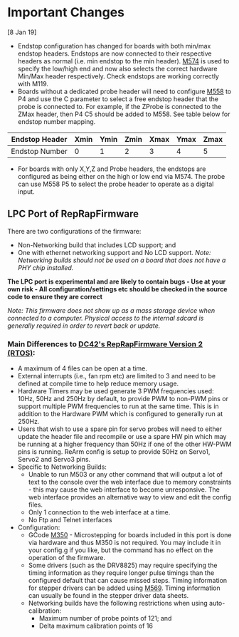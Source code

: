 # **Important Changes**

[8 Jan 19]
* Endstop configuration has changed for boards with both min/max endstop headers. Endstops are now connected to their respective headers as normal (i.e. min endstop to the min header). [M574](https://duet3d.dozuki.com/Wiki/Gcode#Section_M574_Set_endstop_configuration) is used to specify the low/high end and now also selects the correct hardware Min/Max header respectively. Check endstops are working correctly with M119.
* Boards without a dedicated probe header will need to configure [M558](https://duet3d.dozuki.com/Wiki/Gcode#Section_M558_Set_Z_probe_type) to P4 and use the C parameter to select a free endstop header that the probe is connected to. For example, if the ZProbe is connected to the ZMax header, then P4 C5 should be added to M558. See table below for endstop number mapping.

| Endstop Header | Xmin | Ymin | Zmin | Xmax | Ymax | Zmax |
| - | - | - | - | - | - | - |
| Endstop Number | 0 | 1 | 2 | 3 | 4 | 5 |

* For boards with only X,Y,Z and Probe headers, the endstops are configured as being either on the high or low end via M574. The probe can use M558 P5 to select the probe header to operate as a digital input.



## LPC Port of RepRapFirmware

There are two configurations of the firmware:
* Non-Networking build that includes LCD support; and
* One with ethernet networking support and No LCD support.  *Note: Networking builds should not be used on a board that does not have a PHY chip installed.*

**The LPC port is experimental and are likely to contain bugs - Use at your own risk - All configuration/settings etc should be checked in the source code to ensure they are correct**

*Note: This firmware does not show up as a mass storage device when connected to a computer. Physical access to the internal sdcard is generally required in order to revert back or update.*


### Main Differences to [DC42's RepRapFirmware Version 2 (RTOS)](https://github.com/dc42/RepRapFirmware/tree/v2-dev):
* A maximum of 4 files can be open at a time.
* External interrupts (i.e., fan rpm etc) are limited to 3 and need to be defined at compile time to help reduce memory usage.
* Hardware Timers may be used generate 3 PWM frequencies used: 10Hz, 50Hz and 250Hz by default, to provide PWM to non-PWM pins or support multiple PWM frequencies to run at the same time. This is in addition to the Hardware PWM which is configured to generally run at 250Hz.
* Users that wish to use a spare pin for servo probes will need to either update the header file and recompile or use a spare HW pin which may be running at a higher frequency than 50Hz if one of the other HW-PWM pins is running. ReArm config is setup to provide 50Hz on Servo1, Servo2 and Servo3 pins.
* Specific to Networking Builds:
  * Unable to run M503 or any other command that will output a lot of text to the console over the web interface due to memory constraints - this may cause the web interface to become unresponsive. The web interface provides an alternative way to view and edit the config files.
  * Only 1 connection to the web interface at a time.
  * No Ftp and Telnet interfaces
* Configuration:
  * GCode [M350](https://duet3d.dozuki.com/Wiki/Gcode#Section_M350_Set_microstepping_mode) - Microstepping for boards included in this port is done via hardware and thus M350 is not required. You may include it in your config.g if you like, but the command has no effect on the operation of the firmware.
  * Some drivers (such as the DRV8825) may require specifying the timing information as they require longer pulse timings than the configured default that can cause missed steps. Timing information for stepper drivers can be added using [M569](https://duet3d.dozuki.com/Wiki/Gcode#Section_M569_Set_motor_driver_direction_enable_polarity_and_step_pulse_timing). Timing information can usually be found in the stepper driver data sheets.    
  * Networking builds have the following restrictions when using auto-calibration:
    * Maximum number of probe points of 121; and
    * Delta maximum calibration points of 16
